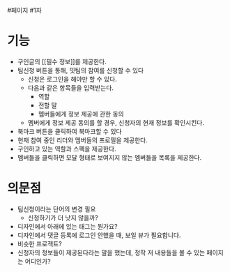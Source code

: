 #페이지 #1차 
# 기능
- 구인글의 [[필수 정보]]를 제공한다.
- 팀신청 버튼을 통해, 밋팀의 참여를 신청할 수 있다
	- 신청은 로그인을 해야만 할 수 있다.
	- 다음과 같은 항목들을 입력받는다.
		- 역할
		- 전할 말
		- 멤버들에게 정보 제공에 관한 동의
	- 멤버에게 정보 제공 동의를 할 경우, 신청자의 현재 정보를 확인시킨다.
- 북마크 버튼을 클릭하여 북마크할 수 있다
- 현재 참여 중인 리더와 멤버들의 프로필을 제공한다.
- 구인하고 있는 역할과 스펙을 제공한다.
- 멤버들을 클릭하면 모달 형태로 보여지지 않는 멤버들을 목록을 제공한다.
# 의문점
- 팀신청이라는 단어의 변경 필요
	- 신청하기가 더 낫지 않을까?
- 디자인에서 아래에 있는 태그는 뭔가요?
- 디자인에서 댓글 등록에 로그인 안했을 때, 보일 뷰가 필요합니다.
- 비슷한 프로젝트?
- 신청자의 정보들이 제공된다라는 말을 했는데, 정작 저 내용들을 볼 수 있는 페이지는 어디인가?